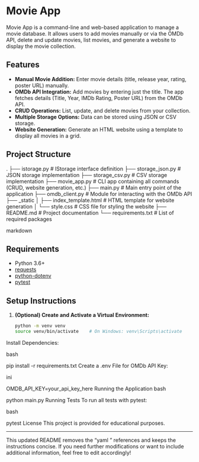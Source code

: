# Movie App

Movie App is a command-line and web-based application to manage a movie database. It allows users to add movies manually or via the OMDb API, delete and update movies, list movies, and generate a website to display the movie collection.

## Features

- **Manual Movie Addition:** Enter movie details (title, release year, rating, poster URL) manually.
- **OMDb API Integration:** Add movies by entering just the title. The app fetches details (Title, Year, IMDb Rating, Poster URL) from the OMDb API.
- **CRUD Operations:** List, update, and delete movies from your collection.
- **Multiple Storage Options:** Data can be stored using JSON or CSV storage.
- **Website Generation:** Generate an HTML website using a template to display all movies in a grid.

## Project Structure

. ├── istorage.py # IStorage interface definition ├── storage_json.py # JSON storage implementation ├── storage_csv.py # CSV storage implementation ├── movie_app.py # CLI app containing all commands (CRUD, website generation, etc.) ├── main.py # Main entry point of the application ├── omdb_client.py # Module for interacting with the OMDb API ├── _static │ ├── index_template.html # HTML template for website generation │ └── style.css # CSS file for styling the website ├── README.md # Project documentation └── requirements.txt # List of required packages

markdown


## Requirements

- Python 3.6+
- [requests](https://pypi.org/project/requests/)
- [python-dotenv](https://pypi.org/project/python-dotenv/)
- [pytest](https://pypi.org/project/pytest/)

## Setup Instructions

1. **(Optional) Create and Activate a Virtual Environment:**

   ```bash
   python -m venv venv
   source venv/bin/activate    # On Windows: venv\Scripts\activate
Install Dependencies:

bash

pip install -r requirements.txt
Create a .env File for OMDb API Key: 

ini

OMDB_API_KEY=your_api_key_here
Running the Application
bash

python main.py
Running Tests
To run all tests with pytest:

bash

pytest
License
This project is provided for educational purposes.



---

This updated README removes the “yaml ” references and keeps the instructions concise. If you need further modifications or want to include additional information, feel free to edit accordingly!





